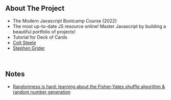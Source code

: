## About The Project

- The Modern Javascript Bootcamp Course (2022)
- The most up-to-date JS resource online! Master Javascript by building a beautiful portfolio of projects!
- Tutorial for Deck of Cards
- [Colt Steele](https://github.com/Colt)
- [Stephen Grider](https://github.com/StephenGrider)

&nbsp;

## Notes

- [Randomness is hard: learning about the Fisher-Yates shuffle algorithm & random number generation](https://medium.com/@oldwestaction/randomness-is-hard-e085decbcbb2)
